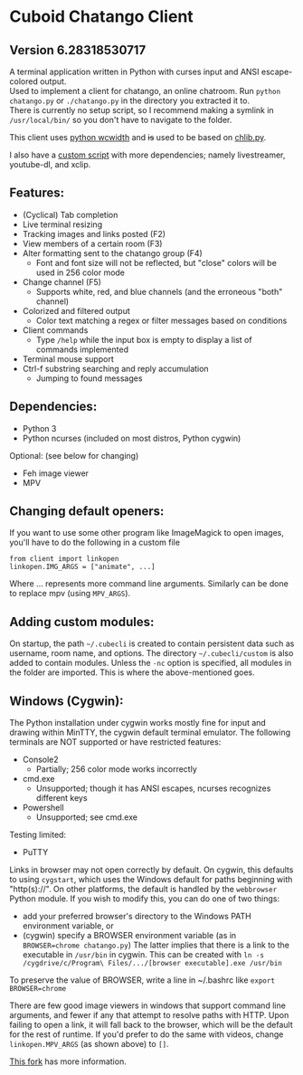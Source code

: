 Cuboid Chatango Client
==========================
Version 6.28318530717
--------------------------
A terminal application written in Python with curses input and ANSI escape-colored output.   
Used to implement a client for chatango, an online chatroom.
Run `python chatango.py` or `./chatango.py` in the directory you extracted it to.  
There is currently no setup script, so I recommend making a symlink in 
`/usr/local/bin/` so you don't have to navigate to the folder.

This client uses [python wcwidth](https://github.com/jquast/wcwidth) and ~~is~~ 
used to be based on [chlib.py](https://github.com/cellsheet/chlib).

I also have a [custom script](https://puu.sh/EfW7B.py) with more dependencies; namely
livestreamer, youtube-dl, and xclip.

Features:
--------------------------
* (Cyclical) Tab completion
* Live terminal resizing
* Tracking images and links posted (F2)
* View members of a certain room (F3)
* Alter formatting sent to the chatango group (F4)
	* Font and font size will not be reflected, but "close" colors will be used in 256 color mode
* Change channel (F5)
	* Supports white, red, and blue channels (and the erroneous "both" channel)
* Colorized and filtered output
	* Color text matching a regex or filter messages based on conditions
* Client commands
	* Type `/help` while the input box is empty to display a list of commands implemented
* Terminal mouse support
* Ctrl-f substring searching and reply accumulation
	* Jumping to found messages


Dependencies:
--------------------------
* Python 3
* Python ncurses (included on most distros, Python cygwin)

Optional: (see below for changing)
* Feh image viewer
* MPV


Changing default openers:
--------------------------
If you want to use some other program like ImageMagick to open images,
you'll have to do the following in a custom file
```
from client import linkopen
linkopen.IMG_ARGS = ["animate", ...]
```
Where ... represents more command line arguments. Similarly can be done 
to replace mpv (using `MPV_ARGS`).


Adding custom modules:
--------------------------
On startup, the path `~/.cubecli` is created to contain persistent data such as
username, room name, and options. The directory `~/.cubecli/custom` is also added
to contain modules. Unless the `-nc` option is specified, all modules in the
folder are imported. This is where the above-mentioned goes.


Windows (Cygwin):
-----------------
The Python installation under cygwin works mostly fine for input
and drawing within MinTTY, the cygwin default terminal emulator.
The following terminals are NOT supported or have restricted features:
* Console2
	* Partially; 256 color mode works incorrectly
* cmd.exe
	* Unsupported; though it has ANSI escapes, ncurses recognizes different keys
* Powershell
	* Unsupported; see cmd.exe

Testing limited:
* PuTTY

Links in browser may not open correctly by default. On cygwin, this defaults 
to using `cygstart`, which uses the Windows default for paths beginning with 
"http(s)://". On other platforms, the default is handled by the `webbrowser`
Python module.
If you wish to modify this, you can do one of two things:
* add your preferred browser's directory to the Windows PATH environment variable, or
* (cygwin) specify a BROWSER environment variable (as in `BROWSER=chrome chatango.py`)
The latter implies that there is a link to the executable in `/usr/bin` in cygwin.
This can be created with
`ln -s /cygdrive/c/Program\ Files/.../[browser executable].exe /usr/bin`

To preserve the value of BROWSER, write a line in ~/.bashrc like `export BROWSER=chrome`

There are few good image viewers in windows that support command line arguments,
and fewer if any that attempt to resolve paths with HTTP. Upon failing to open a
link, it will fall back to the browser, which will be the default for the rest
of runtime. If you'd prefer to do the same with videos, change 
`linkopen.MPV_ARGS` (as shown above) to `[]`.

[This fork](https://gitgud.io/JJXB/chatango-client/tree/master) has more information.
